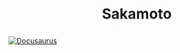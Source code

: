 <h1 align="center">
  <p align="center">Sakamoto</p>
</h1>
  
  <a href="https://sakamoto.vercel.app"><img src="https://user-images.githubusercontent.com/91766105/184300512-ace2e7f8-153d-4ff6-820f-aed179eccc78.png" alt="Docusaurus"></a>
